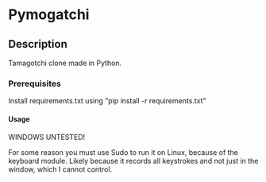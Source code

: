 
    
# Pymogatchi




## Description

Tamagotchi clone made in Python.

### Prerequisites

Install requirements.txt using "pip install -r requirements.txt"

#### Usage

WINDOWS UNTESTED!

For some reason you must use Sudo to run it on Linux, because of the keyboard module. Likely because it records all keystrokes and not just in the window, which I cannot control.
